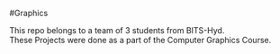 #Graphics
<p>This repo belongs to a team of 3 students from BITS-Hyd.<br>
These Projects were done as a part of the Computer Graphics Course.</p>